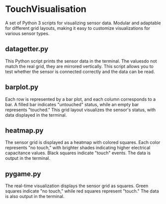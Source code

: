 # TouchVisualisation
A set of Python 3 scripts for visualizing sensor data. Modular and adaptable for different grid layouts, making it easy to customize visualizations for various sensor types.

## datagetter.py
This Python script prints the sensor data in the terminal. 
The values ​​do not match the real grid, they are mirrored vertically.
This script allows you to test whether the sensor is connected correctly and the data can be read.

## barplot.py
Each row is represented by a bar plot, and each column corresponds to a bar. A filled bar indicates "untouched" status, while an empty bar represents "touched." This grid layout visualizes the sensor's status, with data displayed in the terminal.

## heatmap.py
The sensor grid is displayed as a heatmap with colored squares. Each color represents "no touch," with brighter shades indicating higher electrical capacitance values. Black squares indicate "touch" events. The data is output in the terminal.

## pygame.py
The real-time visualization displays the sensor grid as squares. Green squares indicate "no touch," while red squares represent "touch." The data is also output in the terminal.